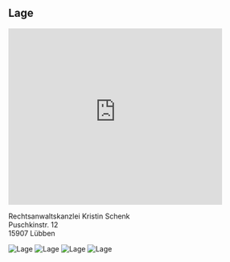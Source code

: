 ## Lage

<iframe id="map" width="425" height="350" frameborder="0" scrolling="no" marginheight="0" marginwidth="0" src="https://maps.google.com/maps?ll=51.93798,13.89063&t=h&output=embed&q=Puschkinstr.+12+15907+Lübben&iwloc=false"></iframe>

Rechtsanwaltskanzlei Kristin Schenk<br>
Puschkinstr. 12<br>
15907 Lübben<br>

![Lage](img/lage1.jpg)
![Lage](img/lage2.jpg)
![Lage](img/lage3.jpg)
![Lage](img/lage4.jpg)
